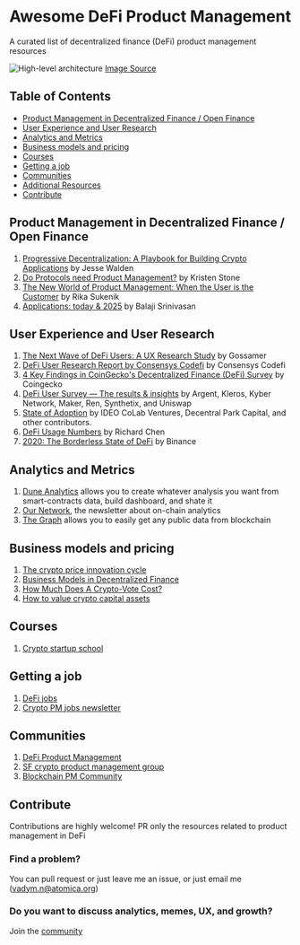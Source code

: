 # Awesome DeFi Product Management
A curated list of decentralized finance (DeFi) product management resources 

![High-level architecture](photo_2020-05-25_12-04-04.jpg)
[Image Source](https://drive.google.com/open?id=1TqEDREwCezrrCfLdtTWyVcZS0qMmhN62)

## Table of Contents
- [Product Management in Decentralized Finance / Open Finance](#Product-Management-in-Decentralized-Finance--Open-Finance)
- [User Experience and User Research](#User-Experience-and-User-Research)
- [Analytics and Metrics](#Analytics-and-Metrics)
- [Business models and pricing](#Business-models-and-pricing)
- [Courses](#Courses)
- [Getting a job](#Getting-a-job)
- [Communities](#Communities)
- [Additional Resources](#Additional-Resources)
- [Contribute](#Contribute)

## Product Management in Decentralized Finance / Open Finance
1. [Progressive Decentralization: A Playbook for Building Crypto Applications](https://a16z.com/2020/01/09/progressive-decentralization-crypto-product-management/) by Jesse Walden
2. [Do Protocols need Product Management?](https://medium.com/swlh/do-protocols-need-product-management-6c597d65faad) by Kristen Stone
3. [The New World of Product Management: When the User is the Customer](https://medium.com/@rika.sukenik6/the-new-world-of-product-management-when-the-user-is-the-customer-c74beba7dfaf) by Rika Sukenik
4. [Applications: today & 2025](https://youtu.be/3jPYk7ucrjo) by Balaji Srinivasan

## User Experience and User Research
1. [The Next Wave of DeFi Users: A UX Research Study](https://medium.com/usegossamer/the-next-wave-of-defi-users-a-ux-research-study-f20f180c23a1) by Gossamer
2. [DeFi User Research Report by Consensys Codefi](https://pages.consensys.net/codefi-def-user-research-report) by Consensys Codefi
3. [4 Key Findings in CoinGecko's Decentralized Finance (DeFi) Survey](https://www.coingecko.com/buzz/defi-survey) by Coingecko
4. [DeFi User Survey — The results & insights](https://medium.com/dexdotblue/defi-usage-survey-the-results-insights-b3481275019b) by Argent, Kleros, Kyber Network, Maker, Ren, Synthetix, and Uniswap
5. [State of Adoption](https://www.stateofcrypto.report/) by IDEO CoLab Ventures, Decentral Park Capital, and other contributors.
6. [DeFi Usage Numbers](https://thecontrol.co/defi-usage-numbers-7e5e2cd5ab2e) by Richard Chen
7. [2020: The Borderless State of DeFi](https://research.binance.com/analysis/2020-borderless-state-of-defi) by Binance

## Analytics and Metrics
1. [Dune Analytics](https://www.duneanalytics.com/) allows you to create whatever analysis you want from smart-contracts data, build dashboard, and shate it
2. [Our Network](https://ournetwork.substack.com), the newsletter about on-chain analytics
3. [The Graph](https://thegraph.com/) allows you to easily get any public data from blockchain

## Business models and pricing
1. [The crypto price innovation cycle](https://a16z.com/2020/05/15/the-crypto-price-innovation-cycle/)
2. [Business Models in Decentralized Finance](https://medium.com/coinmonks/business-models-in-decentralized-finance-d71604476825)
3. [How Much Does A Crypto-Vote Cost?](https://www.placeholder.vc/blog/2020/1/7/how-much-does-a-crypto-vote-cost)
4. [How to value crypto capital assets](https://bankless.substack.com/p/how-to-value-crypto-capital-assets)

## Courses
1. [Crypto startup school](https://a16z.com/crypto-startup-school/)

## Getting a job
1. [DeFi jobs](https://www.defi.jobs/)
2. [Crypto PM jobs newsletter](https://blockchainpm.substack.com/)

## Communities
1. [DeFi Product Management](https://t.me/defiproduct)
2. [SF crypto product management group](https://www.eventbrite.com/e/sf-crypto-product-manager-group-good-product-management-in-turbulent-times-defi-with-swapnet-tickets-99299754238)
3. [Blockchain PM Community](https://t.me/BlockchainPMCommunity)

## Contribute
Contributions are highly welcome! PR only the resources related to product management in DeFi 

### Find a problem?
You can pull request or just leave me an issue, or just email me (vadym.n@atomica.org)

### Do you want to discuss analytics, memes, UX, and growth?
Join the [community](https://t.me/defiPM)
